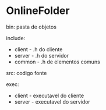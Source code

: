 # OnlineFolder

bin: pasta de objetos

include:
- client - .h do cliente
- server - .h do servidor
- common - .h de elementos comuns

src: codigo fonte

exec:
- client - executavel do cliente
- server - executavel do servidor
